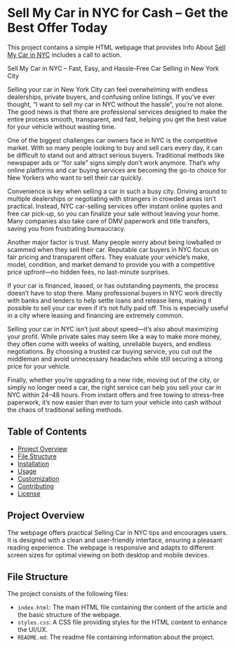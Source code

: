 # Sell My Car in NYC for Cash – Get the Best Offer Today

This project contains a simple HTML webpage that provides Info About <a href="https://sellmycarinnyc.com/">Sell My Car in NYC</a> includes a call to action.

Sell My Car in NYC – Fast, Easy, and Hassle-Free Car Selling in New York City

Selling your car in New York City can feel overwhelming with endless dealerships, private buyers, and confusing online listings. If you’ve ever thought, “I want to sell my car in NYC without the hassle”, you’re not alone. The good news is that there are professional services designed to make the entire process smooth, transparent, and fast, helping you get the best value for your vehicle without wasting time.

One of the biggest challenges car owners face in NYC is the competitive market. With so many people looking to buy and sell cars every day, it can be difficult to stand out and attract serious buyers. Traditional methods like newspaper ads or “for sale” signs simply don’t work anymore. That’s why online platforms and car buying services are becoming the go-to choice for New Yorkers who want to sell their car quickly.

Convenience is key when selling a car in such a busy city. Driving around to multiple dealerships or negotiating with strangers in crowded areas isn’t practical. Instead, NYC car-selling services offer instant online quotes and free car pick-up, so you can finalize your sale without leaving your home. Many companies also take care of DMV paperwork and title transfers, saving you from frustrating bureaucracy.

Another major factor is trust. Many people worry about being lowballed or scammed when they sell their car. Reputable car buyers in NYC focus on fair pricing and transparent offers. They evaluate your vehicle’s make, model, condition, and market demand to provide you with a competitive price upfront—no hidden fees, no last-minute surprises.

If your car is financed, leased, or has outstanding payments, the process doesn’t have to stop there. Many professional buyers in NYC work directly with banks and lenders to help settle loans and release liens, making it possible to sell your car even if it’s not fully paid off. This is especially useful in a city where leasing and financing are extremely common.

Selling your car in NYC isn’t just about speed—it’s also about maximizing your profit. While private sales may seem like a way to make more money, they often come with weeks of waiting, unreliable buyers, and endless negotiations. By choosing a trusted car buying service, you cut out the middleman and avoid unnecessary headaches while still securing a strong price for your vehicle.

Finally, whether you’re upgrading to a new ride, moving out of the city, or simply no longer need a car, the right service can help you sell your car in NYC within 24–48 hours. From instant offers and free towing to stress-free paperwork, it’s now easier than ever to turn your vehicle into cash without the chaos of traditional selling methods.

## Table of Contents

- [Project Overview](#project-overview)
- [File Structure](#file-structure)
- [Installation](#installation)
- [Usage](#usage)
- [Customization](#customization)
- [Contributing](#contributing)
- [License](#license)

## Project Overview

The webpage offers practical Selling Car in NYC tips and encourages users. It is designed with a clean and user-friendly interface, ensuring a pleasant reading experience. The webpage is responsive and adapts to different screen sizes for optimal viewing on both desktop and mobile devices.

## File Structure

The project consists of the following files:


- `index.html`: The main HTML file containing the content of the article and the basic structure of the webpage.
- `styles.css`: A CSS file providing styles for the HTML content to enhance the UI/UX.
- `README.md`: The readme file containing information about the project.
